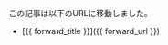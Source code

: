 この記事は以下のURLに移動しました。

* [{{ forward_title }}]({{ forward_url }})

<script language="JavaScript">
function jumpUrl() [
  location.href = "{{ forward_url }}";
}
setTimeout("jumpUrl()", 5000);
</script>
